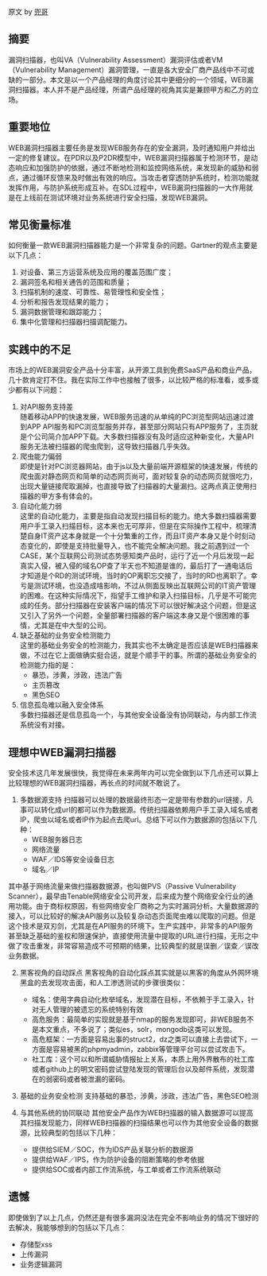 原文 by [兜哥](http://mp.weixin.qq.com/s/Jq9fQNXZP-HtnoYFhX04Zg) 

## 摘要
漏洞扫描器，也叫VA（Vulnerability Assessment）漏洞评估或者VM（Vulnerability Management）漏洞管理，一直是各大安全厂商产品线中不可或缺的一部分。本文是以一个产品经理的角度讨论其中更细分的一个领域，WEB漏洞扫描器。本人并不是产品经理，所谓产品经理的视角其实是兼顾甲方和乙方的立场。
## 重要地位
WEB漏洞扫描器主要任务是发现WEB服务存在的安全漏洞，及时通知用户并给出一定的修复建议。在PDR以及P2DR模型中，WEB漏洞扫描器属于检测环节，是动态响应和加强防护的依据，通过不断地检测和监控网络系统，来发现新的威胁和弱点，通过循环反馈来及时做出有效的响应。当攻击者穿透防护系统时，检测功能就发挥作用，与防护系统形成互补。在SDL过程中，WEB漏洞扫描器的一大作用就是在上线前在测试环境对业务系统进行安全扫描，发现WEB漏洞。

## 常见衡量标准
如何衡量一款WEB漏洞扫描器能力是一个非常复杂的问题。Gartner的观点主要是以下几点：  
1. 对设备、第三方运营系统及应用的覆盖范围广度；
2. 漏洞签名和相关通告的范围和质量；
3. 扫描机制的速度、可靠性、易管理性和安全性；
4. 分析和报告发现结果的能力；
5. 漏洞数据管理和跟踪能力；
6. 集中化管理和扫描器扫描调配能力。

## 实践中的不足
市场上的WEB漏洞安全产品十分丰富，从开源工具到免费SaaS产品和商业产品，几十款肯定打不住。我在实际工作中也接触了很多，以比较严格的标准看，或多或少都有以下问题：    
1. 对API服务支持差  
随着移动APP的快速发展，WEB服务迅速的从单纯的PC浏览型网站迅速过渡到APP API服务和PC浏览型服务并存，甚至部分网站只有APP服务了，主页就是个公司简介加APP下载。大多数扫描器没有及时适应这种新变化，大量API服务无法被扫描器的爬虫爬到，这导致扫描器几乎失效。 
2. 爬虫能力偏弱  
即使是针对PC浏览器网站，由于js以及大量前端开源框架的快速发展，传统的爬虫面对静态网页和简单的动态网页尚可，面对较复杂的动态网页就很吃力，出现大量链接爬取漏掉，也直接导致了扫描器的大量漏扫。这两点真正使用扫描器的甲方多有体会的。  
3. 自动化能力弱  
这里的自动化能力，主要是指自动发现扫描目标的能力。绝大多数扫描器需要用户手工录入扫描目标，这本来也无可厚非，但是在实际操作工程中，梳理清楚自身IT资产这本身就是一个十分繁重的工作，而且IT资产本身又是个时刻动态变化的，即使是支持批量导入，也不能完全解决问题。我之前遇到过一个CASE，某个互联网公司测试态势感知类产品时，运行了近一个月后发现一起真实入侵，被入侵的域名OP查了半天也不知道是谁的，最后打了一通电话后才知道是个RD的测试环境，当时的OP离职忘交接了，当时的RD也离职了。幸亏是测试环境，也没造成啥影响，不过从侧面反映出互联网公司的IT资产管理的困难。在这种实际情况下，指望手工维护和录入扫描目标，几乎是不可能完成的任务。部分扫描器在安装客户端的情况下可以很好解决这个问题，但是这又引入了另外一个问题，全量部署扫描器的客户端这本身又是个很困难的事情，尤其是在中大型的公司。  
4. 缺乏基础的业务安全检测能力    
这里的基础业务安全的检测能力，我其实也不太确定是否应该是WEB扫描器来做，不过在它上面做确实挺合适，就是个顺手干的事。所谓的基础业务安全的检测能力指的是：   
	* 暴恐，涉黄，涉政，违法广告
	* 主页篡改
	* 黑色SEO
5. 信息孤岛难以融入安全体系  
多数扫描器还是信息孤岛一个，与其他安全设备没有协同联动，与内部工作流系统没有对接。  

## 理想中WEB漏洞扫描器
安全技术这几年发展很快，我觉得在未来两年内可以完全做到以下几点还可以算上比较理想的WEB漏洞扫描器，再长点的时间就不敢说了。  
1. 多数据源支持
扫描器可以处理的数据最终形态一定是带有参数的url链接，凡事可以转化成url的都可以作为数据源。传统扫描器依赖用户手工录入域名或者IP，爬虫以域名或者IP作为起点去爬url。总结下可以作为数据源的包括以下几种：  
	* WEB服务器日志
	* 网络流量
	* WAF／IDS等安全设备日志
	* 域名／IP

其中基于网络流量来做扫描器数据源，也叫做PVS（Passive Vulnerability Scanner），最早由Tenable网络安全公司开发，后来成为整个网络安全行业的通用功能。由于商标权原因，有些网络安全厂商称之为实时漏洞分析。大量数据源的接入，可以比较好的解决API服务以及较复杂动态页面爬虫难以爬取的问题。但是这个技术是双刃剑，尤其是在API服务的环境下。生产实践中，非常多的API服务甚至缺乏基础的鉴权和限速保护，直接使用流量中提取的URL进行扫描，无形之中做了攻击重发，非常容易造成不可预期的结果，比较典型的就是误删／误查／误改业务数据。  

2. 黑客视角的自动踩点
黑客视角的自动化踩点其实就是以黑客的角度从外网环境黑盒的去发现攻击面，和人工渗透测试的步骤很类似：    
	* 域名：使用字典自动化枚举域名，发现潜在目标，不依赖于手工录入，针对无人管理的被遗忘的系统特别有效    
	* 高危服务：最简单的实现就是基于nmap的服务发现即可，非WEB服务不是本文重点，不多说了；类似es，solr，mongodb这类可以发现。    
	* 高危框架：一方面是容易出事的struct2，dz之类可以直接上去尝试下，一方面是容易被黑的phpmyadmin，zabbix等管理平台可以尝试攻击下。    
	* 社工库：这个可以和所谓威胁情报扯上关系，本质上用外界散布的社工库或者github上的明文密码尝试登陆发现的管理后台以及邮件系统，发现潜在的弱密码或者被泄漏的密码。  

3. 基础的业务安全检测
支持基础的暴恐，涉黄，涉政，违法广告，黑色SEO检测

4. 与其他系统的协同联动
其他安全产品作为WEB扫描器的输入数据源可以提高其扫描发现能力，同样WEB扫描器的扫描结果也可以作为其他安全设备的数据源，比较典型的包括以下几种：  
	* 提供给SIEM／SOC，作为IDS产品关联分析的数据源   
	* 提供给WAF／IPS，作为防护设备的阻断策略的参考依据  
	* 提供给SOC或者内部工作流系统，与工单或者工作流系统联动  

## 遗憾
即使做到了以上几点，仍然还是有很多漏洞没法在完全不影响业务的情况下很好的去解决，我能够想到的包括以下几点：  
* 存储型xss
* 上传漏洞
* 业务逻辑漏洞